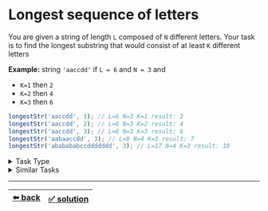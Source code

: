 # Longest sequence of letters

You are given a string of length `L` composed of `N` different letters. Your task is to find the longest substring that would consist of at least `K` different letters

__Example:__
string `'aaccdd'` if `L = 6` and `N = 3` and
- `K=1` then `2`
- `K=2` then `4`
- `K=3` then `6`

```js
longestStr('aaccdd', 1); // L=6 N=3 K=1 result: 2
longestStr('aaccdd', 2); // L=6 N=3 K=2 result: 4
longestStr('aaccdd', 3); // L=6 N=3 K=3 result: 6
longestStr('aabaaccdd', 3); // L=9 N=4 K=3 result: 7
longestStr('ababababccddddddd', 3); // L=17 N=4 K=3 result: 10
```

<details>

<summary>Task Type</summary>

- __`Sliding Window`__ + __`Array and HashMap`__
  <details>

  <summary><i><b><code>Sliding Window. Dynamic size</code></b></i> + <i><b><code>Create and use one or more HashMaps as you iterate an array</code></b></i></summary>

    It is one of those tasks where you use two pointers (save indexes like `i` and `j` to a variable) to iterate an array _specially_ for example by increasing or decrasing either one or the other or both pointers per iteration. Here is [another task](../most-water/task.md) whose solution uses similar mechanics though it doesn't use the _Sliding Window_ technique like we need in this task

    For this particular task we need to use the _Sliding Window_ technique and along with the _Sliding Window_ technique you also need to enable the _power of HashMap_

    __Note:__ like we said one of the Approaches used in this task is called _`Sliding Window. Dynamic size`_. The particulars of this Approach are explained in [this task](../best-time-to-buy-and-sell-stock/task.md)

    __Note:__ in order to find out how to use HashMap to solve tasks, please see [this task](../contiguous-array/task.md) or simply read [this article](../literature/hash-map.md)

  </details>

</details>

<details>

<summary>Similar Tasks</summary>

- [Longest Substring Without Repeating Characters](../longest-substring-without-repeating-characters/task.md)
- [Fruit Into Baskets](../fruit-into-baskets/task.md)

</details>

---

| [:arrow_left: back](../README.md) | [:white_check_mark: solution](./solution.js) |
| :---: | :---: |
